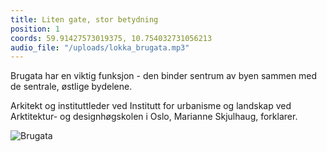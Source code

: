 ```yaml
---
title: Liten gate, stor betydning
position: 1
coords: 59.91427573019375, 10.754032731056213
audio_file: "/uploads/lokka_brugata.mp3"
---
```


Brugata har en viktig funksjon - den binder sentrum av byen sammen
med de sentrale, østlige bydelene.

Arkitekt og instituttleder ved Institutt for
urbanisme og landskap ved Arktitektur- og designhøgskolen i Oslo, Marianne Skjulhaug,
forklarer.

![Brugata](/uploads/lokka_brugata.jpg)
